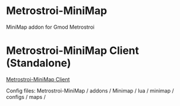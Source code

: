 # Metrostroi-MiniMap
MiniMap addon for Gmod Metrostroi

# Metrostroi-MiniMap Client (Standalone)
[Metrostroi-MiniMap Client](http://onlynoob.github.io/)

Config files:
Metrostroi-MiniMap / addons / Minimap / lua / minimap / configs / maps /